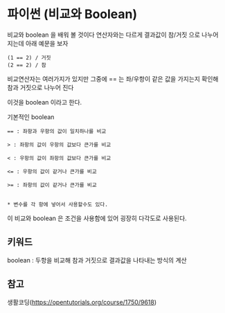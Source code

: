 # 파이썬 (비교와 Boolean)

비교와 boolean 을 배워 볼 것이다 연산자와는 다르게 결과값이 참/거짓 으로 나누어 지는데 아래 예문을 보자

```
(1 == 2) / 거짓  
(2 == 2) / 참
```

비교연산자는 여러가지가 있지만 그중에 == 는 좌/우항이 같은 값을 가지는지 확인해 참과 거짓으로 나누어 진다

이것을 boolean 이라고 한다.

기본적인 boolean

```
== : 좌항과 우항의 값이 일치하나를 비교

> : 좌항의 값이 우항의 값보다 큰가를 비교

< : 우항의 값이 좌항의 값보다 큰가를 비교

<= : 우항의 값이 같거나 큰가를 비교

>= : 좌항의 값이 같거나 큰가를 비교


* 변수를 각 항에 넣어서 사용할수도 있다.
```

이 비교와 boolean 은 조건을 사용함에 있어 굉장히 다각도로 사용된다.

## 키워드

boolean : 두항을 비교해 참과 거짓으로 결과값을 나타내는 방식의 계산

## 참고

생활코딩(https://opentutorials.org/course/1750/9618)